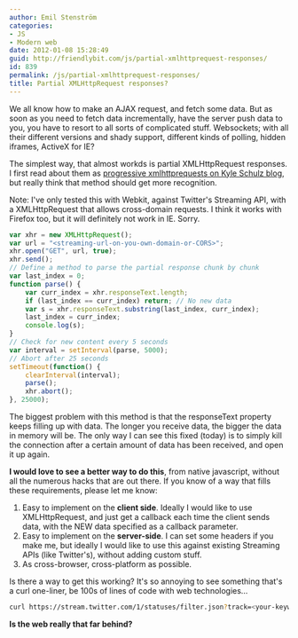 ```yaml
---
author: Emil Stenström
categories:
- JS
- Modern web
date: 2012-01-08 15:28:49
guid: http://friendlybit.com/js/partial-xmlhttprequest-responses/
id: 839
permalink: /js/partial-xmlhttprequest-responses/
title: Partial XMLHttpRequest responses?
---
```


We all know how to make an AJAX request, and fetch some data. But as soon as you need to fetch data incrementally, have the server push data to you, you have to resort to all sorts of complicated stuff. Websockets; with all their different versions and shady support, different kinds of polling, hidden iframes, ActiveX for IE?

The simplest way, that almost workds is partial XMLHttpRequest responses. I first read about them as [progressive xmlhttprequests on Kyle Schulz blog](http://www.kylescholz.com/blog/2010/01/progressive_xmlhttprequest_1.html), but really think that method should get more recognition.

Note: I've only tested this with Webkit, against Twitter's Streaming API, with a XMLHttpRequest that allows cross-domain requests. I think it works with Firefox too, but it will definitely not work in IE. Sorry.

```js
var xhr = new XMLHttpRequest();
var url = "<streaming-url-on-you-own-domain-or-CORS>";
xhr.open("GET", url, true);
xhr.send();
// Define a method to parse the partial response chunk by chunk
var last_index = 0;
function parse() {
    var curr_index = xhr.responseText.length;
    if (last_index == curr_index) return; // No new data
    var s = xhr.responseText.substring(last_index, curr_index);
    last_index = curr_index;
    console.log(s);
}
// Check for new content every 5 seconds
var interval = setInterval(parse, 5000);
// Abort after 25 seconds
setTimeout(function() {
    clearInterval(interval);
    parse();
    xhr.abort();
}, 25000);
```

The biggest problem with this method is that the responseText property keeps filling up with data. The longer you receive data, the bigger the data in memory will be. The only way I can see this fixed (today) is to simply kill the connection after a certain amount of data has been received, and open it up again.

**I would love to see a better way to do this**, from native javascript, without all the numerous hacks that are out there. If you know of a way that fills these requirements, please let me know:

  1. Easy to implement on the **client side**. Ideally I would like to use XMLHttpRequest, and just get a callback each time the client sends data, with the NEW data specified as a callback parameter.
  2. Easy to implement on the **server-side**. I can set some headers if you make me, but ideally I would like to use this against existing Streaming APIs (like Twitter's), without adding custom stuff.
  3. As cross-browser, cross-platform as possible.

Is there a way to get this working? It's so annoying to see something that's a curl one-liner, be 100s of lines of code with web technologies…

```bash
curl https://stream.twitter.com/1/statuses/filter.json?track=<your-keyword> -u <your-twitter-nick>
```

**Is the web really that far behind?**
